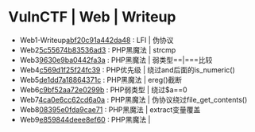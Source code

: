 # VulnCTF | Web | Writeup

*  Web1-Writeup[abf20c91a442da48](https://github.com/jianmou/VulnCTF/tree/master/Web/challenges/abf20c91a442da48) : LFI      | 伪协议    
*  Web2[5c55674b83536ad3](https://github.com/jianmou/VulnCTF/tree/master/Web/challenges/5c55674b83536ad3) : PHP黑魔法 | strcmp                      
*  Web3[9630e9ba0442fa3a](https://github.com/jianmou/VulnCTF/tree/master/Web/challenges/9630e9ba0442fa3a) : PHP黑魔法 | 弱类型==|===比较              
*  Web4[c569d1f25f24fc39](https://github.com/jianmou/VulnCTF/tree/master/Web/challenges/c569d1f25f24fc39) : PHP优先级 | 绕过and后面的is_numeric()     
*  Web5[de1dd7a18864371c](https://github.com/jianmou/VulnCTF/tree/master/Web/challenges/de1dd7a18864371c) : PHP黑魔法 | ereg()截断                   
*  Web6[c9bf52aa72e0299b](https://github.com/jianmou/VulnCTF/tree/master/Web/challenges/c9bf52aa72e0299b) : PHP弱类型 | 绕过$a==0                    
*  Web7[4ca0e6cc62cd6a0a](https://github.com/jianmou/VulnCTF/tree/master/Web/challenges/4ca0e6cc62cd6a0a) : PHP黑魔法 | 伪协议绕过file_get_contents() 
*  Web8[08395e0fda9cae71](https://github.com/jianmou/VulnCTF/tree/master/Web/challenges/08395e0fda9cae71) : PHP黑魔法 | extract变量覆盖              
*  Web9[e859844deee8ef60](https://github.com/jianmou/VulnCTF/tree/master/Web/challenges/e859844deee8ef60) : PHP黑魔法 |                              

